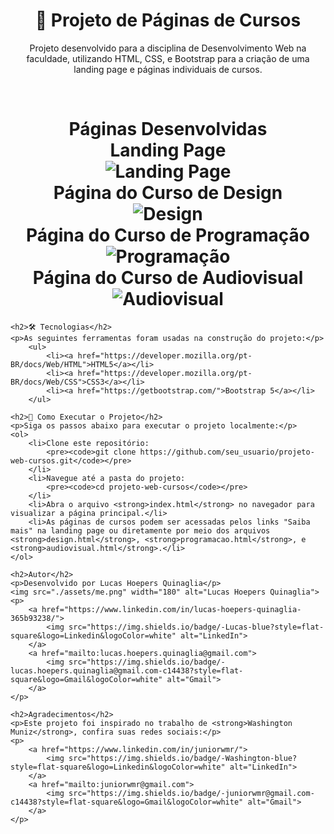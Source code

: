 <h1 align="center">🔗 Projeto de Páginas de Cursos</h1>
    <p align="center">Projeto desenvolvido para a disciplina de Desenvolvimento Web na faculdade, utilizando HTML, CSS, e Bootstrap para a criação de uma landing page e páginas individuais de cursos.</p>
    <br>
    <h1 align="center">
      Páginas Desenvolvidas
      <br>
      Landing Page
      <br>
      <img alt="Landing Page" title="Landing Page" src="./assets/landing_page.png" />
      <br>
      Página do Curso de Design
      <br>
      <img alt="Design" title="Design" src="./assets/design_course.png" />
      <br>
      Página do Curso de Programação
      <br>
      <img alt="Programação" title="Programação" src="./assets/programacao_course.png" />
      <br>
      Página do Curso de Audiovisual
      <br>
      <img alt="Audiovisual" title="Audiovisual" src="./assets/audiovisual_course.png" />
    </h1>

    <h2>🛠 Tecnologias</h2>
    <p>As seguintes ferramentas foram usadas na construção do projeto:</p>
        <ul>
            <li><a href="https://developer.mozilla.org/pt-BR/docs/Web/HTML">HTML5</a></li>
            <li><a href="https://developer.mozilla.org/pt-BR/docs/Web/CSS">CSS3</a></li>
            <li><a href="https://getbootstrap.com/">Bootstrap 5</a></li>
        </ul>

    <h2>🚀 Como Executar o Projeto</h2>
    <p>Siga os passos abaixo para executar o projeto localmente:</p>
    <ol>
        <li>Clone este repositório:
            <pre><code>git clone https://github.com/seu_usuario/projeto-web-cursos.git</code></pre>
        </li>
        <li>Navegue até a pasta do projeto:
            <pre><code>cd projeto-web-cursos</code></pre>
        </li>
        <li>Abra o arquivo <strong>index.html</strong> no navegador para visualizar a página principal.</li>
        <li>As páginas de cursos podem ser acessadas pelos links "Saiba mais" na landing page ou diretamente por meio dos arquivos <strong>design.html</strong>, <strong>programacao.html</strong>, e <strong>audiovisual.html</strong>.</li>
    </ol>

    <h2>Autor</h2>
    <p>Desenvolvido por Lucas Hoepers Quinaglia</p>
    <img src="./assets/me.png" width="180" alt="Lucas Hoepers Quinaglia">
    <p>
        <a href="https://www.linkedin.com/in/lucas-hoepers-quinaglia-365b93238/">
            <img src="https://img.shields.io/badge/-Lucas-blue?style=flat-square&logo=Linkedin&logoColor=white" alt="LinkedIn">
        </a>
        <a href="mailto:lucas.hoepers.quinaglia@gmail.com">
            <img src="https://img.shields.io/badge/-lucas.hoepers.quinaglia@gmail.com-c14438?style=flat-square&logo=Gmail&logoColor=white" alt="Gmail">
        </a>
    </p>

    <h2>Agradecimentos</h2>
    <p>Este projeto foi inspirado no trabalho de <strong>Washington Muniz</strong>, confira suas redes sociais:</p>
    <p>
        <a href="https://www.linkedin.com/in/juniorwmr/">
            <img src="https://img.shields.io/badge/-Washington-blue?style=flat-square&logo=Linkedin&logoColor=white" alt="LinkedIn">
        </a>
        <a href="mailto:juniorwmr@gmail.com">
            <img src="https://img.shields.io/badge/-juniorwmr@gmail.com-c14438?style=flat-square&logo=Gmail&logoColor=white" alt="Gmail">
        </a>
    </p>